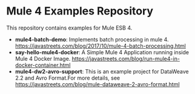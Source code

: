# Mule 4 Examples Repository

This repository contains examples for Mule ESB 4.

* **mule4-batch-demo**: Implements batch processing in mule 4. https://javastreets.com/blog/2017/10/mule-4-batch-processing.html
* **say-hello-mule4-docker**: A Simple Mule 4 Application running inside Mule 4 Docker Image. https://javastreets.com/blog/run-mule4-in-docker-container.html
* **mule4-dw2-avro-support**: This is an example project for DataWeave 2.2 and Avro Format.For more details, see https://javastreets.com/blog/mule-dataweave-2-avro-format.html
